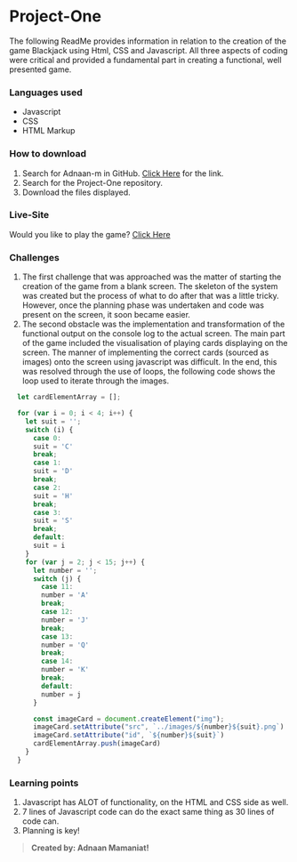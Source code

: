 # Project-One
The following ReadMe provides information in relation to the creation of the game Blackjack using Html, CSS and Javascript. All three aspects of coding were critical and provided a fundamental part in creating a functional, well presented game.

### Languages used
* Javascript
* CSS
* HTML Markup

### How to download
1. Search for Adnaan-m in GitHub. [Click Here](https://github.com/Adnaan-m/Project-One) for the link.
2. Search for the Project-One repository.
3. Download the files displayed.

### Live-Site
Would you like to play the game? [Click Here](https://adnaan-m.github.io/Project-One/.)

### Challenges
1. The first challenge that was approached was the matter of starting the creation of the game from a blank screen. The skeleton of the system was created but the process of what to do after that was a little tricky. However, once the planning phase was undertaken and code was present on the screen, it soon became easier.
2. The second obstacle was the implementation and transformation of the functional output on the console log to the actual screen. The main part of the game included the visualisation of playing cards displaying on the screen. The manner of implementing the correct cards (sourced as images) onto the screen using javascript was difficult. In the end, this was resolved through the use of loops, the following code shows the loop used to iterate through the images.

```js
  let cardElementArray = [];

  for (var i = 0; i < 4; i++) {
    let suit = '';
    switch (i) {
      case 0:
      suit = 'C'
      break;
      case 1:
      suit = 'D'
      break;
      case 2:
      suit = 'H'
      break;
      case 3:
      suit = 'S'
      break;
      default:
      suit = i
    }
    for (var j = 2; j < 15; j++) {
      let number = '';
      switch (j) {
        case 11:
        number = 'A'
        break;
        case 12:
        number = 'J'
        break;
        case 13:
        number = 'Q'
        break;
        case 14:
        number = 'K'
        break;
        default:
        number = j
      }

      const imageCard = document.createElement("img");
      imageCard.setAttribute("src", `../images/${number}${suit}.png`)
      imageCard.setAttribute("id", `${number}${suit}`)
      cardElementArray.push(imageCard)
    }
  }
```
### Learning points
1. Javascript has ALOT of functionality, on the HTML and CSS side as well.
2. 7 lines of Javascript code can do the exact same thing as 30 lines of code can.
3. Planning is key!


>**Created by: Adnaan Mamaniat!**
